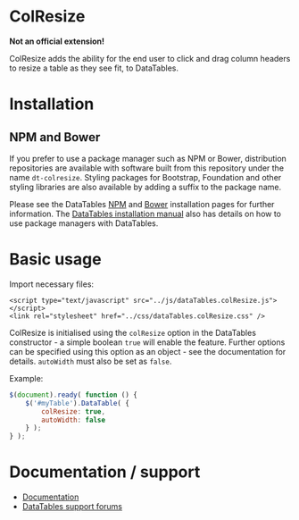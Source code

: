 # ColResize

**Not an official extension!**

ColResize adds the ability for the end user to click and drag column headers to resize a table as they see fit, to DataTables.

# Installation

## NPM and Bower

If you prefer to use a package manager such as NPM or Bower, distribution repositories are available with software built from this repository under the name `dt-colresize`. Styling packages for Bootstrap, Foundation and other styling libraries are also available by adding a suffix to the package name.

Please see the DataTables [NPM](//datatables.net/download/npm) and [Bower](//datatables.net/download/bower) installation pages for further information. The [DataTables installation manual](//datatables.net/manual/installation) also has details on how to use package managers with DataTables.


# Basic usage

Import necessary files:
```
<script type="text/javascript" src="../js/dataTables.colResize.js"></script>
<link rel="stylesheet" href="../css/dataTables.colResize.css" />
```

ColResize is initialised using the `colResize` option in the DataTables constructor - a simple boolean `true` will enable the feature. Further options can be specified using this option as an object - see the documentation for details.
`autoWidth` must also be set as `false`.

Example:

```js
$(document).ready( function () {
    $('#myTable').DataTable( {
    	colResize: true,
        autoWidth: false
    } );
} );
```


# Documentation / support

* [Documentation](https://datatables.net/extensions/colreorder/)
* [DataTables support forums](http://datatables.net/forums)